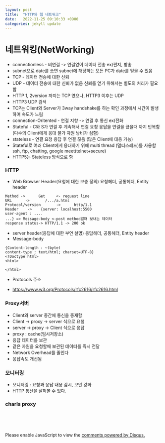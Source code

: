 ```yaml
---
layout: post
title:  "HTTP와 웹 네트워크"
date:   2022-11-25 09:10:33 +0900
categories: jekyll update
---
```


# 네트워킹(NetWorking)

* connectionless - 비연결 -> 연결없이 데이터 전송 ex)편지, 방송
* subnet으로 date를 쏘면 subnet에 해당하는 모든 PC가 date를 얻을 수 있음
* TCP - 데이터 전송에 대한 신뢰
* UDP - 데이터 전송에 대한 신뢰가 없음 신뢰를 얻기 위해서는 별도의 처리가 필요함
* HTTP 1, 2version 까지는 TCP 였으나, HTTP3 이후는 UDP
* HTTP3 UDP 검색
* TCP는 Client와 Server가 3way handshake를 하는 확인 과정에서 시간이 발생하여 속도가 느림
* connection-Oritented - 연결 지향 -> 연결 후 통신 ex)전화
* Stateful - C와 S가 연결 후 계속해서 연결 요청 응답을 연결을 끊을때 까지 반복함 (다수의 Client에게 응대 불가 자원 낭비가 심함)
* stateless - 연결 요청 응답 후 연결 끊음 (많은 Client에 대응 가능)
* Stateful로 여러 Client에게 응대하기 위해 multi thread (멀티스레드)를 사용함 ssh, ftp, chatting, google meet(telnet+secure)
* HTTP5는 Stateless 방식으로 함

### HTTP

* Web Browser Header(요청에 대한 보충 정의) 요청헤더, 공통헤더, Entity header

```
Method ->      Get     <- request line 
URL      ->       /.../a.html
Protocol/version       ->      http/1.1
Header    ->    {server: localhost:5500
user-agent : ....
...} => Message-body <-post method일때 보내는 데이터
response status-> HTTP/1.1 -> 200 ok 
```

* server header(응답에 대한 부연 설명) 응답헤더, 공통헤더, Entity header
* Message-body
```
{Content-length : ~(byte)
content-type : text/html; charset=UTF-8}
<!Doctype html>
<html>

</html>
```
* Protocols 주소

* https://www.w3.org/Protocols/rfc2616/rfc2616.html 

### Proxy서버

* Client와 server 중간에 통신을 중재함 
* Client -> proxy -> server 식으로 요청
* server -> proxy -> Client 식으로 응답
* proxy : cache(임시저장소)
* 응답 데이터를 보관
* 같은 자원을 요청할때 보관된 데이터를 즉시 전달
* Network Overhead를 줄인다
* 응답속도 개선됨
### 모니터링

* 모니터링 : 요청과 응답 내용 감시, 보안 강화
* HTTP 통신을 살펴볼 수 있다.

### charls proxy 




<br><br><br>

<div id="disqus_thread"></div>
<script>
    /**
    *  RECOMMENDED CONFIGURATION VARIABLES: EDIT AND UNCOMMENT THE SECTION BELOW TO INSERT DYNAMIC VALUES FROM YOUR PLATFORM OR CMS.
    *  LEARN WHY DEFINING THESE VARIABLES IS IMPORTANT: https://disqus.com/admin/universalcode/#configuration-variables    */
    /*
    var disqus_config = function () {
    this.page.url = PAGE_URL;  // Replace PAGE_URL with your page's canonical URL variable
    this.page.identifier = PAGE_IDENTIFIER; // Replace PAGE_IDENTIFIER with your page's unique identifier variable
    };
    */
    (function() { // DON'T EDIT BELOW THIS LINE
    var d = document, s = d.createElement('script');
    s.src = 'https://melonweb.disqus.com/embed.js';
    s.setAttribute('data-timestamp', +new Date());
    (d.head || d.body).appendChild(s);
    })();
</script>
<noscript>Please enable JavaScript to view the <a href="https://disqus.com/?ref_noscript">comments powered by Disqus.</a></noscript>